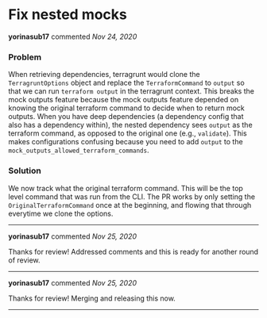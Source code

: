 # Fix nested mocks

**yorinasub17** commented *Nov 24, 2020*

### Problem

When retrieving dependencies, terragrunt would clone the `TerragruntOptions` object and replace the `TerraformCommand` to `output` so that we can run `terraform output` in the terragrunt context. This breaks the mock outputs feature because the mock outputs feature depended on knowing the original terraform command to decide when to return mock outputs. When you have deep dependencies (a dependency config that also has a dependency within), the nested dependency sees `output` as the terraform command, as opposed to the original one (e.g., `validate`). This makes configurations confusing because you need to add `output` to the `mock_outputs_allowed_terraform_commands`.

### Solution

We now track what the original terraform command. This will be the top level command that was run from the CLI. The PR works by only setting the `OriginalTerraformCommand` once at the beginning, and flowing that through everytime we clone the options.
<br />
***


**yorinasub17** commented *Nov 25, 2020*

Thanks for review! Addressed comments and this is ready for another round of review.
***

**yorinasub17** commented *Nov 25, 2020*

Thanks for review! Merging and releasing this now.
***

